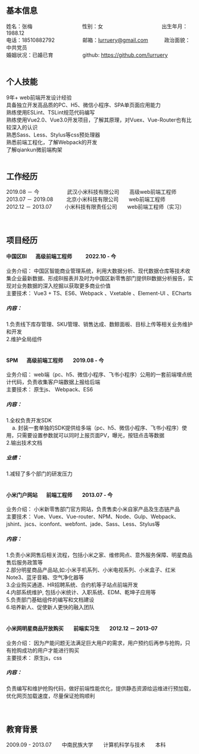 ## 基本信息
姓名：张梅&nbsp;&nbsp;&nbsp;&nbsp;&nbsp;&nbsp;&nbsp;&nbsp;&nbsp;&nbsp;&nbsp;&nbsp;&nbsp;&nbsp;&nbsp;&nbsp;&nbsp;&nbsp;&nbsp;&nbsp;&nbsp;&nbsp;&nbsp;&nbsp;&nbsp;&nbsp;&nbsp;&nbsp;&nbsp;&nbsp;&nbsp;&nbsp;&nbsp;&nbsp;性别：女&nbsp;&nbsp;&nbsp;&nbsp;&nbsp;&nbsp;&nbsp;&nbsp;&nbsp;&nbsp;&nbsp;&nbsp;&nbsp;&nbsp;&nbsp;&nbsp;&nbsp;&nbsp;&nbsp;&nbsp;&nbsp;&nbsp;&nbsp;&nbsp;&nbsp;&nbsp;&nbsp;&nbsp;&nbsp;&nbsp;&nbsp;&nbsp;&nbsp;&nbsp;&nbsp;&nbsp;&nbsp;&nbsp;&nbsp;&nbsp;出生年月：1988.12<br /> 
电话：18510882792&nbsp;&nbsp;&nbsp;&nbsp;&nbsp;&nbsp; &nbsp;&nbsp;&nbsp;&nbsp;&nbsp;&nbsp;&nbsp;&nbsp;&nbsp;&nbsp;&nbsp;&nbsp;邮箱：lurruery@gmail.com&nbsp;&nbsp;&nbsp;&nbsp;&nbsp;&nbsp;&nbsp;&nbsp;&nbsp;&nbsp;&nbsp;政治面貌：中共党员<br />
婚姻状况：已婚已育&nbsp;&nbsp;&nbsp;&nbsp;&nbsp;&nbsp;&nbsp;&nbsp;&nbsp;&nbsp;&nbsp; &nbsp;&nbsp;&nbsp;&nbsp;&nbsp;&nbsp;&nbsp;
github: https://github.com/lurruery
<br />
<br />
## 个人技能
9年+ web前端开发设计经验<br />
具备独立开发高品质的PC、H5、微信小程序、SPA单页面应用能力<br />
熟练使用ESLint、TSLint规范代码编写<br />
熟练使用Vue2.0、Vue3.0开发项目，了解其原理，对Vuex、Vue-Router也有比较深入的认识<br />
熟悉Sass、Less、Stylus等css预处理器<br />
熟悉前端工程化，了解Webpack的开发<br />
了解qiankun微前端构架
<br />
<br />
## 工作经历
2019.08 － 今&nbsp;&nbsp;&nbsp;&nbsp;&nbsp;&nbsp; &nbsp;&nbsp;&nbsp;&nbsp;&nbsp;&nbsp;&nbsp;&nbsp;&nbsp;&nbsp;&nbsp;&nbsp;武汉小米科技有限公司&nbsp;&nbsp;&nbsp;&nbsp;&nbsp;&nbsp; 高级web前端工程师<br />
2013.07 － 2019.08&nbsp;&nbsp;&nbsp;&nbsp;&nbsp;&nbsp;&nbsp;&nbsp;&nbsp;北京小米科技有限公司&nbsp;&nbsp;&nbsp;&nbsp;&nbsp;&nbsp;&nbsp;web前端工程师<br /> 
2012.12 － 2013.07&nbsp;&nbsp;&nbsp;&nbsp;&nbsp;&nbsp;&nbsp;&nbsp;&nbsp;小米科技有限责任公司&nbsp;&nbsp;&nbsp;&nbsp;&nbsp;&nbsp;&nbsp;web前端工程师（实习）   
<br />
<br />
## 项目经历
#### 中国区BI &nbsp;&nbsp;&nbsp;&nbsp;&nbsp;&nbsp;高级前端工程师 &nbsp;&nbsp;&nbsp;&nbsp;&nbsp;&nbsp;&nbsp;&nbsp;&nbsp; 2022.10 - 今 
业务介绍： 中国区智能商业管理系统，利用大数据分析、现代数据仓库等技术收集企业最新数据、形成BI报表并及时为中国区新零售部门提供BI数据分析报告，实现对业务数据的深入挖掘以获取更多商业价值<br />
主要技术： Vue3 + TS、ES6、Webpack 、Vxetable 、Element-UI 、ECharts<br />
##### 内容： <br />
1.负责线下库存管理、SKU管理、销售达成、数鲸面板、目标上传等相关业务维护和开发<br />
2.维护全局组件
<br />
<br />
#### SPM &nbsp;&nbsp;&nbsp;&nbsp;&nbsp;&nbsp;高级前端工程师 &nbsp;&nbsp;&nbsp;&nbsp;&nbsp;&nbsp; 2019.08 - 今 
业务介绍： web端（pc、h5、微信小程序、飞书小程序）公用的一套前端埋点统计代码，负责收集客户端数据上报给后端<br />
主要技术： 原生js、 Webpack、ES6<br />
##### 内容： <br />
1.全权负责开发SDK<br />
   &nbsp;&nbsp;&nbsp;&nbsp;a. 封装一套单独的SDK提供给多端（pc、h5、微信小程序、飞书小程序）使用，只需要设置参数就可以同时上报页面PV，曝光，按钮点击等数据<br />
2.输出技术文档<br />  
##### 业绩： <br />   
1.减轻了多个部门的研发压力
<br />
<br />
#### 小米门户网站 &nbsp;&nbsp;&nbsp;&nbsp;&nbsp;&nbsp;前端工程师 &nbsp;&nbsp;&nbsp;&nbsp;&nbsp;&nbsp;  2013.07 - 今
业务介绍： 小米新零售部门官方网站，负责售卖小米自家产品及生态链产品<br />
主要技术： Vue、Vuex、Vue-router、NPM、Node、Gulp、Webpack、jshint、jscs、iconfont、webfont、jade、Sass、Less、Stylus等     
##### 内容： <br />
1.负责小米网售后相关流程，包括小米之家、维修网点、意外服务保障、明星商品售后服务政策等    
2.部分明星商品产品站,如:小米手机系列、小米电视系列、小米盒子、红米Note3、蓝牙音箱、空气净化器等     
3.企业购买通道、HR招聘系统、合约机等子站点前端开发    
4.内部系统维护, 包括小米统计、入职系统、EDM、乾坤子应用等  
5.负责部门基础组件的编写和文档建设  
6.培养新人、促使新人更快的融入团队
<br />
<br />
#### 小米网明星商品开放购买 &nbsp;&nbsp;&nbsp;&nbsp;&nbsp;&nbsp; 前端实习生 &nbsp;&nbsp;&nbsp;&nbsp;&nbsp;&nbsp; 2012.12 － 2013-07 
业务介绍： 因为产能问题无法满足巨大用户的需求，用户预约后再参与抢购，只有抢购成功的用户才能进行购买<br />
主要技术： 原生js，css<br />
##### 内容： <br />
负责编写和维护抢购代码，做好前端性能优化，提供静态资源给运维进行预加载，优化网页加载速度，尽量保证抢购顺利  
<br />
<br />
## 教育背景
2009.09 - 2013.07&nbsp;&nbsp;&nbsp;&nbsp;&nbsp;&nbsp;&nbsp;中南民族大学&nbsp;&nbsp;&nbsp;&nbsp;&nbsp;&nbsp;&nbsp;计算机科学与技术&nbsp;&nbsp;&nbsp;&nbsp;&nbsp;&nbsp;&nbsp;本科  
